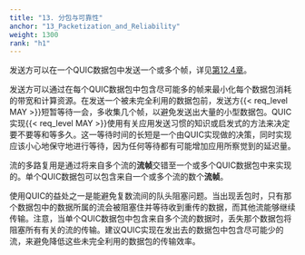 ```yaml
---
title: "13. 分包与可靠性"
anchor: "13_Packetization_and_Reliability"
weight: 1300
rank: "h1"
---
```


发送方可以在一个QUIC数据包中发送一个或多个帧，详见[第12.4章]()。

发送方可以通过在每个QUIC数据包中包含尽可能多的帧来最小化每个数据包消耗的带宽和计算资源。在发送一个被未完全利用的数据包前，发送方{{< req_level MAY >}}短暂等待一会，多收集几个帧，以避免发送出大量的小型数据包。QUIC实现{{< req_level MAY >}}使用有关应用发送习惯的知识或启发式的方法来决定要不要等和等多久。这一等待时间的长短是一个由QUIC实现做的决策，同时实现应该小心地保守地进行等待，因为任何等待都有可能增加应用所察觉到的延迟量。

流的多路复用是通过将来自多个流的**流帧**交错至一个或多个QUIC数据包中来实现的。单个QUIC数据包可以包含来自一个或多个流的数个**流帧**。

使用QUIC的益处之一是能避免复数流间的队头阻塞问题。当出现丢包时，只有那个数据包中的数据所属的流会被阻塞住并等待收到重传的数据，而其他流能够继续传输。注意，当单个QUIC数据包中包含来自多个流的数据时，丢失那个数据包将阻塞所有有关的流的传输。建议QUIC实现在发出去的数据包中包含尽可能少的流，来避免降低这些未完全利用的数据包的传输效率。
